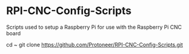 # RPI-CNC-Config-Scripts
Scripts used to setup a Raspberry Pi for use with the Raspberry Pi CNC board


cd ~
git clone https://github.com/Protoneer/RPI-CNC-Config-Scripts.git

